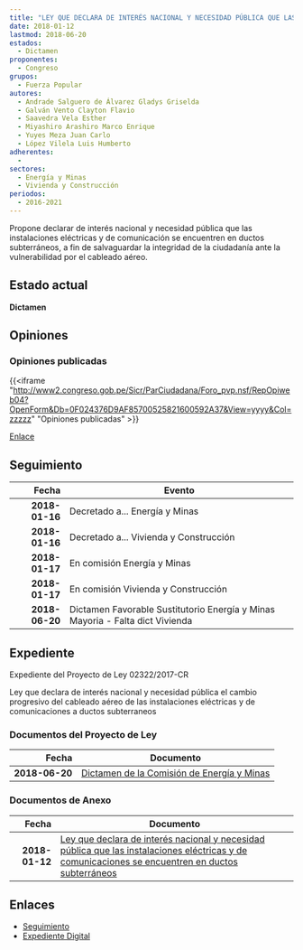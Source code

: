```yaml
---
title: "LEY QUE DECLARA DE INTERÉS NACIONAL Y NECESIDAD PÚBLICA QUE LAS INSTALACIONES ELÉCTRICAS Y DE COMUNICACIONES SE ENCUENTREN EN DUCTOS SUBTERRÁNEOS"
date: 2018-01-12
lastmod: 2018-06-20
estados: 
  - Dictamen
proponentes: 
  - Congreso
grupos: 
  - Fuerza Popular
autores: 
  - Andrade Salguero de Álvarez Gladys Griselda
  - Galván Vento Clayton Flavio
  - Saavedra Vela Esther
  - Miyashiro Arashiro Marco Enrique
  - Yuyes Meza Juan Carlo
  - López Vilela Luis Humberto
adherentes: 
  - 
sectores: 
  - Energía y Minas
  - Vivienda y Construcción
periodos: 
  - 2016-2021
---
```


Propone declarar de interés nacional y necesidad pública que las instalaciones eléctricas y de comunicación se encuentren en ductos subterráneos, a fin de salvaguardar la integridad de la ciudadanía ante la vulnerabilidad por el cableado aéreo.


## Estado actual

**Dictamen**

## Opiniones

### Opiniones publicadas

{{<iframe "http://www2.congreso.gob.pe/Sicr/ParCiudadana/Foro_pvp.nsf/RepOpiweb04?OpenForm&Db=0F024376D9AF85700525821600592A37&View=yyyy&Col=zzzzz" "Opiniones publicadas" >}}

[Enlace](http://www2.congreso.gob.pe/Sicr/ParCiudadana/Foro_pvp.nsf/RepOpiweb04?OpenForm&Db=0F024376D9AF85700525821600592A37&View=yyyy&Col=zzzzz)

## Seguimiento

| Fecha | Evento |
|------:|--------|
| **2018-01-16** | Decretado a... Energía y Minas|
| **2018-01-16** | Decretado a... Vivienda y Construcción|
| **2018-01-17** | En comisión Energía y Minas|
| **2018-01-17** | En comisión Vivienda y Construcción|
| **2018-06-20** | Dictamen Favorable Sustitutorio Energía y Minas Mayoria - Falta dict Vivienda|


## Expediente

Expediente del Proyecto de Ley 02322/2017-CR

Ley que declara de interés nacional y necesidad pública el cambio progresivo del cableado aéreo de las instalaciones eléctricas y de comunicaciones a ductos subterraneos


### Documentos del Proyecto de Ley

| Fecha | Documento |
|------:|--------|
| **2018-06-20** | [Dictamen de la Comisión de Energía y Minas](http://www.leyes.congreso.gob.pe/Documentos/2016_2021/Dictamenes/Proyectos_de_Ley/02322DC11MAY20180620.pdf) |

### Documentos de Anexo

| Fecha | Documento |
|------:|--------|
| **2018-01-12** | [Ley que declara de interés nacional y necesidad pública que las instalaciones eléctricas y de comunicaciones se encuentren en ductos subterráneos](http://www.leyes.congreso.gob.pe/Documentos/2016_2021/Proyectos_de_Ley_y_de_Resoluciones_Legislativas/PL0232220180112.PDF) |

## Enlaces 

- [Seguimiento](http://www2.congreso.gob.pe/Sicr/TraDocEstProc/CLProLey2016.nsf/f7fff46988ca05b1052578e100829cc7/dfa9e9d6ebf3e51105258216006fc872?OpenDocument)
- [Expediente Digital](http://www2.congreso.gob.pe/Sicr/TraDocEstProc/CLProLey2016.nsf/f7fff46988ca05b1052578e100829cc7/dfa9e9d6ebf3e51105258216006fc872?OpenDocument&Click=05257FB7005EB655.eb71d0cf91d8294e05256cdf006b5706/$Body/0.1C6C)
